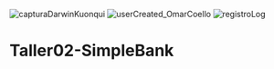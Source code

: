 ![capturaDarwinKuonqui](https://user-images.githubusercontent.com/74313864/120686242-6713ef00-c466-11eb-88cd-12b2ff9dcd81.png)
![userCreated_OmarCoello](https://user-images.githubusercontent.com/75048588/120686052-303dd900-c466-11eb-8d84-d6ec4dbba11f.png)
![registroLog](https://user-images.githubusercontent.com/75048588/120729004-bb898f80-c4a3-11eb-9006-02d98a089f9c.png)

# Taller02-SimpleBank
